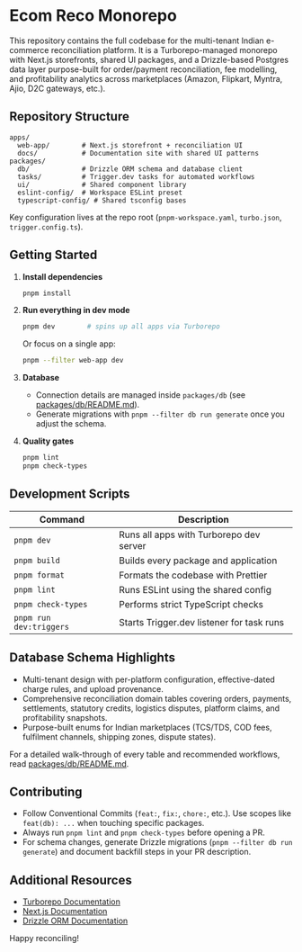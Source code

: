 # Ecom Reco Monorepo

This repository contains the full codebase for the multi-tenant Indian e-commerce reconciliation platform. It is a Turborepo-managed monorepo with Next.js storefronts, shared UI packages, and a Drizzle-based Postgres data layer purpose-built for order/payment reconciliation, fee modelling, and profitability analytics across marketplaces (Amazon, Flipkart, Myntra, Ajio, D2C gateways, etc.).

## Repository Structure

```
apps/
  web-app/        # Next.js storefront + reconciliation UI
  docs/           # Documentation site with shared UI patterns
packages/
  db/             # Drizzle ORM schema and database client
  tasks/          # Trigger.dev tasks for automated workflows
  ui/             # Shared component library
  eslint-config/  # Workspace ESLint preset
  typescript-config/ # Shared tsconfig bases
```

Key configuration lives at the repo root (`pnpm-workspace.yaml`, `turbo.json`, `trigger.config.ts`).

## Getting Started

1. **Install dependencies**
   ```sh
   pnpm install
   ```
2. **Run everything in dev mode**
   ```sh
   pnpm dev        # spins up all apps via Turborepo
   ```
   Or focus on a single app:
   ```sh
   pnpm --filter web-app dev
   ```
3. **Database**
   - Connection details are managed inside `packages/db` (see [packages/db/README.md](packages/db/README.md)).
   - Generate migrations with `pnpm --filter db run generate` once you adjust the schema.

4. **Quality gates**
   ```sh
   pnpm lint
   pnpm check-types
   ```

## Development Scripts

| Command | Description |
|---------|-------------|
| `pnpm dev` | Runs all apps with Turborepo dev server |
| `pnpm build` | Builds every package and application |
| `pnpm format` | Formats the codebase with Prettier |
| `pnpm lint` | Runs ESLint using the shared config |
| `pnpm check-types` | Performs strict TypeScript checks |
| `pnpm run dev:triggers` | Starts Trigger.dev listener for task runs |

## Database Schema Highlights

- Multi-tenant design with per-platform configuration, effective-dated charge rules, and upload provenance.
- Comprehensive reconciliation domain tables covering orders, payments, settlements, statutory credits, logistics disputes, platform claims, and profitability snapshots.
- Purpose-built enums for Indian marketplaces (TCS/TDS, COD fees, fulfilment channels, shipping zones, dispute states). 

For a detailed walk-through of every table and recommended workflows, read [packages/db/README.md](packages/db/README.md).

## Contributing

- Follow Conventional Commits (`feat:`, `fix:`, `chore:`, etc.). Use scopes like `feat(db): ...` when touching specific packages.
- Always run `pnpm lint` and `pnpm check-types` before opening a PR.
- For schema changes, generate Drizzle migrations (`pnpm --filter db run generate`) and document backfill steps in your PR description.

## Additional Resources

- [Turborepo Documentation](https://turbo.build/repo/docs)
- [Next.js Documentation](https://nextjs.org/docs)
- [Drizzle ORM Documentation](https://orm.drizzle.team/)

Happy reconciling!
